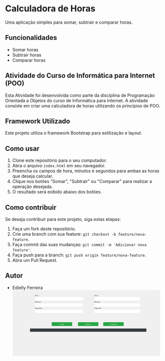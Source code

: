 # Calculadora de Horas

Uma aplicação simples para somar, subtrair e comparar horas.

## Funcionalidades

- Somar horas
- Subtrair horas
- Comparar horas

## Atividade do Curso de Informática para Internet (POO)

Esta Atividade foi desenvolvida como parte da disciplina de Programação Orientada a Objetos do curso de Informática para Internet. A atividade consiste em criar uma calculadora de horas utilizando os princípios de POO.

## Framework Utilizado

Este projeto utiliza o framework Bootstrap para estilização e layout.

## Como usar

1. Clone este repositório para o seu computador.
2. Abra o arquivo `index.html` em seu navegador.
3. Preencha os campos de hora, minutos e segundos para ambas as horas que deseja calcular.
4. Clique nos botões "Somar", "Subtrair" ou "Comparar" para realizar a operação desejada.
5. O resultado será exibido abaixo dos botões.

## Como contribuir

Se deseja contribuir para este projeto, siga estas etapas:

1. Faça um fork deste repositório.
2. Crie uma branch com sua feature: `git checkout -b feature/nova-feature`.
3. Faça commit das suas mudanças: `git commit -m 'Adicionar nova feature'`.
4. Faça push para a branch: `git push origin feature/nova-feature`.
5. Abra um Pull Request.

## Autor

- Edielly Ferreira
![Descrição da Imagem](./image.png)


